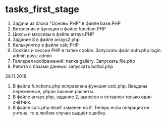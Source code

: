 # tasks_first_stage

1. Задачи из блока "Основы PHP" в файле base.PHP <br>
2. Ветвления и функции в файле function.PHP
3.  Циклы и массивы в файле arrays.PHP
4. Задание 8 в файле arrays2.php
5. Калькулятор в файле calc.PHP
6. Cookies и сессии PHP в папке  cookie. Запускать файл auth.php
  login: admin
  pass: admin
7.  Галлерея изображений: папка gallery. Запускать file.php
8. Работа с базами данных: запускать  bd/bd.php


28.11.2018:
1. В файле functions.php исправлена функция calc.php. Введены переменные, убран лишние расчеты.
2. В файле arrays.php, задание 2, вынесен и оставлен только один счётчик.
3. В файле calc.php elseif заменен на if. Теперь если операция не учтена, то в любом случае выдаёт ошибку.

